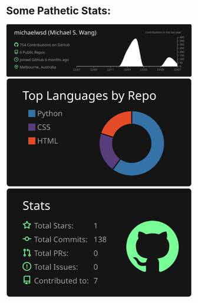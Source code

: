 # Some Pathetic Stats:

[![](https://raw.githubusercontent.com/michaelwsd/profile-summary-cards/master/profile-summary-card-output/dark/0-profile-details.svg)](https://github.com/vn7n24fzkq/github-profile-summary-cards)
[![](https://raw.githubusercontent.com/michaelwsd/profile-summary-cards/master/profile-summary-card-output/dark/1-repos-per-language.svg)](https://github.com/vn7n24fzkq/github-profile-summary-cards) 
[![](https://raw.githubusercontent.com/michaelwsd/profile-summary-cards/master/profile-summary-card-output/dark/3-stats.svg)](https://github.com/vn7n24fzkq/github-profile-summary-cards) 
